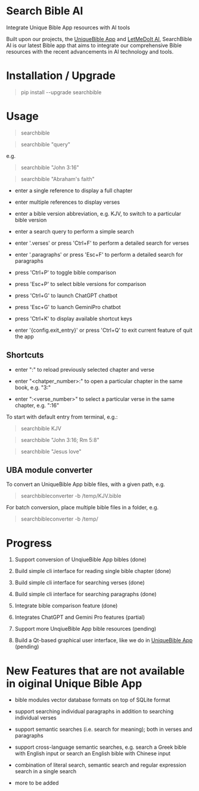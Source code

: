 # Search Bible AI

Integrate Unique Bible App resources with AI tools

Built upon our projects, the [UniqueBible App](https://github.com/eliranwong/UniqueBible) and [LetMeDoIt AI](https://github.com/eliranwong/letmedoit), SearchBible AI is our latest Bible app that aims to integrate our comprehensive Bible resources with the recent advancements in AI technology and tools.

# Installation / Upgrade

> pip install --upgrade searchbible

# Usage

> searchbible

> searchbible "query"

e.g.

> searchbible "John 3:16"

> searchbible "Abraham's faith"

* enter a single reference to display a full chapter

* enter multiple references to display verses

* enter a bible version abbreviation, e.g. KJV, to switch to a particular bible version

* enter a search query to perform a simple search

* enter '.verses' or press 'Ctrl+F' to perform a detailed search for verses

* enter '.paragraphs' or press 'Esc+F' to perform a detailed search for paragraphs

* press 'Ctrl+P' to toggle bible comparison

* press 'Esc+P' to select bible versions for comparison

* press 'Ctrl+G' to launch ChatGPT chatbot

* press 'Esc+G' to luanch GeminiPro chatbot

* press 'Ctrl+K' to display available shortcut keys

* enter '{config.exit_entry}' or press 'Ctrl+Q' to exit current feature of quit the app

## Shortcuts

* enter ":" to reload previously selected chapter and verse

* enter "\<chatper_number\>:" to open a particular chapter in the same book, e.g. "3:"

* enter ":\<verse_number\>" to select a particular verse in the same chapter, e.g. ":16"

To start with default entry from terminal, e.g.:

> searchbible KJV

> searchbible "John 3:16; Rm 5:8"

> searchbible "Jesus love"

## UBA module converter

To convert an UniqueBible App bible files, with a given path, e.g.

> searchbibleconverter -b /temp/KJV.bible

For batch conversion, place multiple bible files in a folder, e.g.

> searchbibleconverter -b /temp/

# Progress

1. Support conversion of UnqiueBible App bibles (done)

2. Build simple cli interface for reading single bible chapter (done)

3. Build simple cli interface for searching verses (done)

4. Build simple cli interface for searching paragraphs (done)

5. Integrate bible comparison feature (done)

6. Integrates ChatGPT and Gemini Pro features (partial)

7. Support more UnqiueBible App bible resources (pending)

8. Build a Qt-based graphical user interface, like we do in [UniqueBible App](https://github.com/eliranwong/UniqueBible) (pending)

# New Features that are not available in oiginal Unique Bible App

* bible modules vector database formats on top of SQLite format

* support searching individual paragraphs in addition to searching individual verses

* support semantic searches (i.e. search for meaning); both in verses and paragraphs

* support cross-language semantic searches, e.g. search a Greek bible with English input or search an English bible with Chinese input

* combination of literal search, semantic search and regular expression search in a single search

* more to be added
